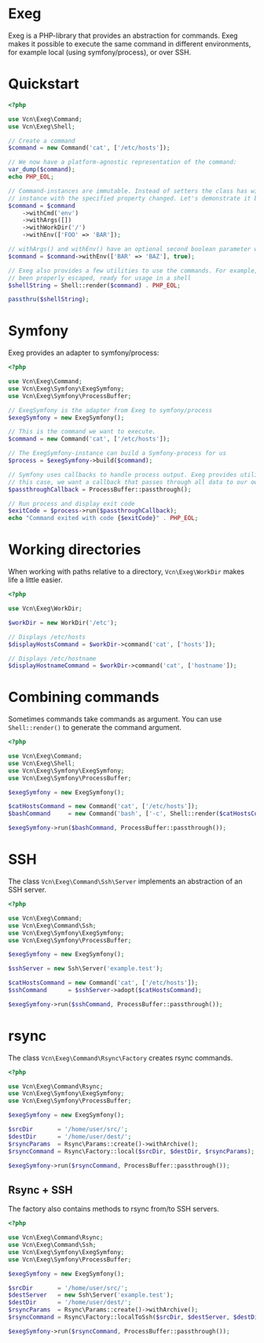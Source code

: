 # Exeg

Exeg is a PHP-library that provides an abstraction for commands. Exeg makes it possible to execute the same command in different environments, for example local (using symfony/process), or over SSH.

# Quickstart

```php
<?php

use Vcn\Exeg\Command;
use Vcn\Exeg\Shell;

// Create a command
$command = new Command('cat', ['/etc/hosts']);

// We now have a platform-agnostic representation of the command:
var_dump($command);
echo PHP_EOL;

// Command-instances are immutable. Instead of setters the class has with-methods which create copies of the current
// instance with the specified property changed. Let's demonstrate it by complete rebuilding the command:
$command = $command
    ->withCmd('env')
    ->withArgs([])
    ->withWorkDir('/')
    ->withEnv(['FOO' => 'BAR']);

// withArgs() and withEnv() have an optional second boolean parameter which you can use to append them instead of replacing them
$command = $command->withEnv(['BAR' => 'BAZ'], true);

// Exeg also provides a few utilities to use the commands. For example, let's render the command to a string which has
// been properly escaped, ready for usage in a shell
$shellString = Shell::render($command) . PHP_EOL;

passthru($shellString);
```

# Symfony

Exeg provides an adapter to symfony/process:

```php
<?php

use Vcn\Exeg\Command;
use Vcn\Exeg\Symfony\ExegSymfony;
use Vcn\Exeg\Symfony\ProcessBuffer;

// ExegSymfony is the adapter from Exeg to symfony/process
$exegSymfony = new ExegSymfony();

// This is the command we want to execute.
$command = new Command('cat', ['/etc/hosts']);

// The ExegSymfony-instance can build a Symfony-process for us
$process = $exegSymfony->build($command);

// Symfony uses callbacks to handle process output. Exeg provides utilities to handle them in a few different ways. In
// this case, we want a callback that passes through all data to our own stdout/stderr.
$passthroughCallback = ProcessBuffer::passthrough();

// Run process and display exit code
$exitCode = $process->run($passthroughCallback);
echo "Command exited with code {$exitCode}" . PHP_EOL;
```

# Working directories

When working with paths relative to a directory, `Vcn\Exeg\WorkDir` makes life a little easier.

```php
<?php

use Vcn\Exeg\WorkDir;

$workDir = new WorkDir('/etc');

// Displays /etc/hosts
$displayHostsCommand = $workDir->command('cat', ['hosts']);

// Displays /etc/hostname
$displayHostnameCommand = $workDir->command('cat', ['hostname']);
```

# Combining commands

Sometimes commands take commands as argument. You can use `Shell::render()` to generate the command argument.

```php
<?php

use Vcn\Exeg\Command;
use Vcn\Exeg\Shell;
use Vcn\Exeg\Symfony\ExegSymfony;
use Vcn\Exeg\Symfony\ProcessBuffer;

$exegSymfony = new ExegSymfony();

$catHostsCommand = new Command('cat', ['/etc/hosts']);
$bashCommand     = new Command('bash', ['-c', Shell::render($catHostsCommand)]);

$exegSymfony->run($bashCommand, ProcessBuffer::passthrough());
```

# SSH

The class `Vcn\Exeg\Command\Ssh\Server` implements an abstraction of an SSH server.

```php
<?php

use Vcn\Exeg\Command;
use Vcn\Exeg\Command\Ssh;
use Vcn\Exeg\Symfony\ExegSymfony;
use Vcn\Exeg\Symfony\ProcessBuffer;

$exegSymfony = new ExegSymfony();

$sshServer = new Ssh\Server('example.test'); 

$catHostsCommand = new Command('cat', ['/etc/hosts']);
$sshCommand      = $sshServer->adopt($catHostsCommand);

$exegSymfony->run($sshCommand, ProcessBuffer::passthrough());
```

# rsync

The class `Vcn\Exeg\Command\Rsync\Factory` creates rsync commands.

```php
<?php

use Vcn\Exeg\Command\Rsync;
use Vcn\Exeg\Symfony\ExegSymfony;
use Vcn\Exeg\Symfony\ProcessBuffer;

$exegSymfony = new ExegSymfony();

$srcDir       = '/home/user/src/';
$destDir      = '/home/user/dest/';
$rsyncParams  = Rsync\Params::create()->withArchive();
$rsyncCommand = Rsync\Factory::local($srcDir, $destDir, $rsyncParams);

$exegSymfony->run($rsyncCommand, ProcessBuffer::passthrough());
``` 

## Rsync + SSH

The factory also contains methods to rsync from/to SSH servers.

```php
<?php

use Vcn\Exeg\Command\Rsync;
use Vcn\Exeg\Command\Ssh;
use Vcn\Exeg\Symfony\ExegSymfony;
use Vcn\Exeg\Symfony\ProcessBuffer;

$exegSymfony = new ExegSymfony();

$srcDir       = '/home/user/src/';
$destServer   = new Ssh\Server('example.test');
$destDir      = '/home/user/dest/';
$rsyncParams  = Rsync\Params::create()->withArchive();
$rsyncCommand = Rsync\Factory::localToSsh($srcDir, $destServer, $destDir, $rsyncParams);

$exegSymfony->run($rsyncCommand, ProcessBuffer::passthrough());
```
